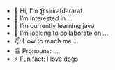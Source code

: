 - 👋 Hi, I’m @siriratdararat
- 👀 I’m interested in ...
- 🌱 I’m currently learning java 
- 💞️ I’m looking to collaborate on ...
- 📫 How to reach me ...
- 😄 Pronouns: ...
- ⚡ Fun fact: I love dogs

<!---
siriratdararat/siriratdararat is a ✨ special ✨ repository because its `README.md` (this file) appears on your GitHub profile.
You can click the Preview link to take a look at your changes.
--->
